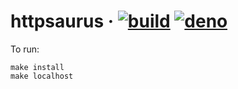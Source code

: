 # httpsaurus &middot; [![build](https://github.com/aegooby/deno-react/actions/workflows/deno.yml/badge.svg)](https://github.com/aegooby/deno-react/actions/workflows/deno.yml) [![deno](https://img.shields.io/badge/deno-v1.8.0-lightgrey?logo=deno)](https://deno.land/posts/v1.8)
To run:

    make install
    make localhost
